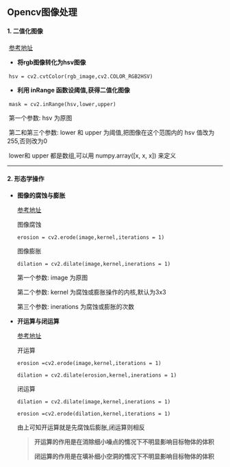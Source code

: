 ## Opencv图像处理

#### 1. 二值化图像

​		[参考地址](https://blog.csdn.net/hjxu2016/article/details/77834599)

*  **将rgb图像转化为hsv图像**

​		`hsv = cv2.cvtColor(rgb_image,cv2.COLOR_RGB2HSV)`

* **利用 inRange 函数设阈值,获得二值化图像**

​		`mask = cv2.inRange(hsv,lower,upper)`

​		第一个参数: hsv 为原图

​		第二和第三个参数: lower 和 upper 为阈值,把图像在这个范围内的 hsv 值改为255,否则改为0

​		lower和 upper 都是数组,可以用 numpy.array([x, x, x]) 来定义

***

#### 2. 形态学操作

* **图像的腐蚀与膨胀**

  [参考地址](https://blog.csdn.net/hjxu2016/article/details/77837765)

  图像腐蚀

  `erosion = cv2.erode(image,kernel,iterations = 1)`

  图像膨胀

  `dilation = cv2.dilate(image,kernel,inerations = 1)`

  第一个参数: image 为原图

  第二个参数: kernel 为腐蚀或膨胀操作的内核,默认为3x3

  第三个参数: inerations 为腐蚀或膨胀的次数

  

* **开运算与闭运算**

  [参考地址](https://blog.csdn.net/chen134225/article/details/80874367?utm_medium=distribute.pc_relevant.none-task-blog-baidujs-2)

  开运算																

  `erosion =cv2.erode(image,kernel,iterations = 1)`

  `dilation = cv2.dilate(erosion,kernel,inerations = 1)`

  闭运算

  `dilation = cv2.dilate(image,kernel,inerations = 1)`

  `erosion =cv2.erode(dilation,kernel,iterations = 1)`

  由上可知开运算就是先腐蚀后膨胀,闭运算则相反

  > **开运算的作用是在消除细小噪点的情况下不明显影响目标物体的体积**
  >
  > **闭运算的作用是在填补细小空洞的情况下不明显影响目标物体的体积**
